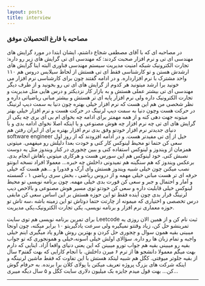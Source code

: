```yaml
---
layout: posts
title: interview
---
```


### مصاحبه با فارغ التحصیلان موفق 
 در مصاحبه ای که با آقای مصطفی شجاع داشتم، ایشان ابتدا در مورد گرایش های مهندسی ای تی و نرم افزار صحبت کردند:
که مهندسی ای تی گرایش های زیر رو داره:
تجارت الکترونیک
شبکه
امنیت
مدیریت سیستم
مهندسی فناوری
البته اینا گرایش های ارشدش هستن و تو کارشناسی فقط ای تی هستش از لحاظ سیلابس دروس هم ۱۱۰ واحد مشترک با نرم افزارداره.
و در ادامه گفتند چون برای کارشناسی نرم افزار می خونید برا ارشد میتونید هر کدوم از گرایش های ای تی رو بخونید و از طرف  دیگر مهندسی ای تی بیشتر عملی هستش و به بازار کار نزدیکتر و درس هایی مثل مدیریت و تجارت الکترونیک داره ولی نرم افزار پایه ای تر هستش و بیشتر مبانی ریاضیاتی داره و نظر شخصی من هم این هست که نرم افزار خیلی بهتره چون دنیا به  سمت دیپ لرنینگ در حرکت هست وچون دنیا به سمت دیپ لرنینگ در حرکت هست و نرم افزار خیلی بهتر میتونه جهت دهی کنه و از همه مهمتر برای ادامه چه بخوای ام بی ای بری چه یکی از  گرایش های ای تی چه نرم افزار چه هوش مصنوعی و یا اینکه اصلا نخوای ادامه بدی و با دنیای جدیدتر 
نرم افزار خودتو وفق بدی نرم افزار بهتره برای از ایران رفتن هم software engineer خیل از آِی تی مفیدتر هست.
و در ادامه افزودند که از روز اول سعی کن حتما تو محیط لینوکس کار کنی و خودت بعدا دلیلش رو میفهمی. میتونی همزمان از ویندوز و لینوکس استفاده کنی و ببین چجوری در کنار ویندوز مثل یه دوست نصبش کنی. خود لینوکس هم اپن سورس هست و هرکاری میتونی باهاش انجام بدی. برعکس 
ویندوز که هم سنگینه هم نمیدونی داخلش چه خبره... معمولا افراد نسخه ابونتو نصب میکنن چون خیلی شبیه ویندوز هستش وای آرک و فدورا و ...هم هست که خیلی حرفه ای تر هست
مبانی خیلی مهمه و از دروس ریاضی ، بخش سری ریاضی ۱ ، گسسته و آمار و احتمال و جبر و سعی کن قورت بدی خیلی مهمه.
چون برنامه نویسی تو محیط لینوکس خیلی قابلیت داره و سعی کن خودتو توی مسیر هوش مصنوعی و بالاخص دیپ لرنینگ قرار بدی چون آینده فقط تو این حوزه هستش بر این اساس سعی کن مابقی درس تخصصی و اختیاری که میمونه از چارتت حتما دوتاش تو این زمینه باشه ،سه تاش تو حوزه معماری نرم افزار و برنامه نویسی، یکی تجارت الکترونیک،یکی مدیریت.

برای تمرین برنامه نویسی هم توی سایت Leetcode ثبت نام کن و از همین الان روزی یه تمرینشو حل کن، زیاد وقتتو نمیگیره
ولی سرعت یادگیریتو ۱۰ برابر میکنه، چون اونجا میبینی بقیه همون سوال و چجوری حل کردن و بهترین روش هارو یاد میگیری
اینم خیلی واجبه و تمام زبان ها رو داره.
سؤالای اولش خیلی آسونه،خیلی و همونجوری که تو جواب بقیه رو میبینی
بقیه هم جواب تورو میبینن که این یعنی دنیای واقعا آزاد. اینایی که دارم بهت میگم معمولا دانشجو ها از ترم ۶ میرن داخلش. با انجام کارایی که بهت گفتم۳ سال از بقیه جلوتر میوفتی.
کگل هم شبیه لیتکد هستش با این تفاوت که فقط ماشین لرنینگه و اینکه شرکت های بزرگ پروژه تعریف میکنن با پولای کلان برا برنده.
به حرفام گوش کن...
بهت قول میدم جایزه بک میلیون دلاری سایت کگل و ۵ سال دیگه میبری...


---

